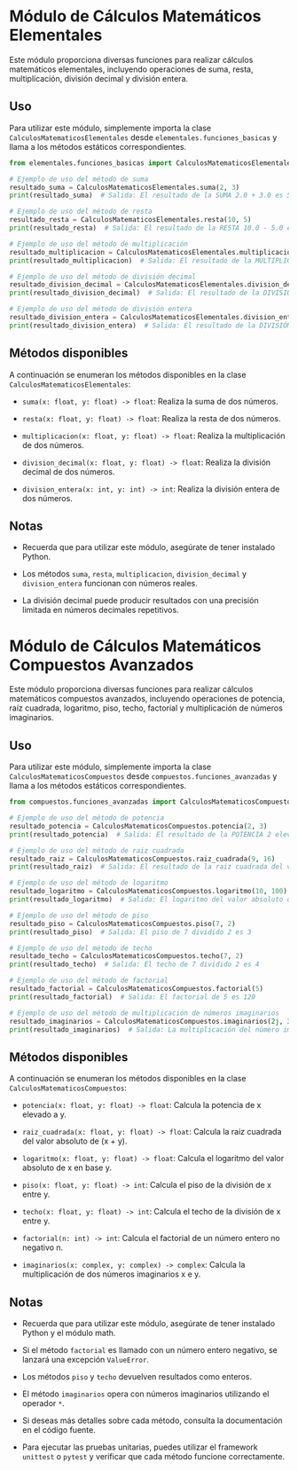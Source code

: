 # Módulo de Cálculos Matemáticos Elementales

Este módulo proporciona diversas funciones para realizar cálculos matemáticos elementales, incluyendo operaciones de suma, resta, multiplicación, división decimal y división entera.

## Uso

Para utilizar este módulo, simplemente importa la clase `CalculosMatematicosElementales` desde `elementales.funciones_basicas` y llama a los métodos estáticos correspondientes.

```python
from elementales.funciones_basicas import CalculosMatematicosElementales

# Ejemplo de uso del método de suma
resultado_suma = CalculosMatematicosElementales.suma(2, 3)
print(resultado_suma)  # Salida: El resultado de la SUMA 2.0 + 3.0 es 5.0

# Ejemplo de uso del método de resta
resultado_resta = CalculosMatematicosElementales.resta(10, 5)
print(resultado_resta)  # Salida: El resultado de la RESTA 10.0 - 5.0 es 5.0

# Ejemplo de uso del método de multiplicación
resultado_multiplicacion = CalculosMatematicosElementales.multiplicacion(4, 3)
print(resultado_multiplicacion)  # Salida: El resultado de la MULTIPLICACION 4.0 * 3.0 es 12.0

# Ejemplo de uso del método de división decimal
resultado_division_decimal = CalculosMatematicosElementales.division_decimal(10, 3)
print(resultado_division_decimal)  # Salida: El resultado de la DIVISIÓN DECIMAL 10.0 / 3.0 es 3.3333333333333335

# Ejemplo de uso del método de división entera
resultado_division_entera = CalculosMatematicosElementales.division_entera(10, 3)
print(resultado_division_entera)  # Salida: El resultado de la DIVISIÓN ENTERA 10 // 3 es 3
```

## Métodos disponibles

A continuación se enumeran los métodos disponibles en la clase `CalculosMatematicosElementales`:

- `suma(x: float, y: float) -> float`: Realiza la suma de dos números.

- `resta(x: float, y: float) -> float`: Realiza la resta de dos números.

- `multiplicacion(x: float, y: float) -> float`: Realiza la multiplicación de dos números.

- `division_decimal(x: float, y: float) -> float`: Realiza la división decimal de dos números.

- `division_entera(x: int, y: int) -> int`: Realiza la división entera de dos números.

## Notas

- Recuerda que para utilizar este módulo, asegúrate de tener instalado Python.

- Los métodos `suma`, `resta`, `multiplicacion`, `division_decimal` y `division_entera` funcionan con números reales.

- La división decimal puede producir resultados con una precisión limitada en números decimales repetitivos.

# Módulo de Cálculos Matemáticos Compuestos Avanzados

Este módulo proporciona diversas funciones para realizar cálculos matemáticos compuestos avanzados, incluyendo operaciones de potencia, raíz cuadrada, logaritmo, piso, techo, factorial y multiplicación de números imaginarios.

## Uso

Para utilizar este módulo, simplemente importa la clase `CalculosMatematicosCompuestos` desde `compuestos.funciones_avanzadas` y llama a los métodos estáticos correspondientes.

```python
from compuestos.funciones_avanzadas import CalculosMatematicosCompuestos

# Ejemplo de uso del método de potencia
resultado_potencia = CalculosMatematicosCompuestos.potencia(2, 3)
print(resultado_potencia)  # Salida: El resultado de la POTENCIA 2 elevado a 3 es 8

# Ejemplo de uso del método de raiz cuadrada
resultado_raiz = CalculosMatematicosCompuestos.raiz_cuadrada(9, 16)
print(resultado_raiz)  # Salida: El resultado de la raiz cuadrada del valor absoluto de 9 + 16 es 5.0

# Ejemplo de uso del método de logaritmo
resultado_logaritmo = CalculosMatematicosCompuestos.logaritmo(10, 100)
print(resultado_logaritmo)  # Salida: El logaritmo del valor absoluto de 10 en base 100 es 0.5

# Ejemplo de uso del método de piso
resultado_piso = CalculosMatematicosCompuestos.piso(7, 2)
print(resultado_piso)  # Salida: El piso de 7 dividido 2 es 3

# Ejemplo de uso del método de techo
resultado_techo = CalculosMatematicosCompuestos.techo(7, 2)
print(resultado_techo)  # Salida: El techo de 7 dividido 2 es 4

# Ejemplo de uso del método de factorial
resultado_factorial = CalculosMatematicosCompuestos.factorial(5)
print(resultado_factorial)  # Salida: El factorial de 5 es 120

# Ejemplo de uso del método de multiplicación de números imaginarios
resultado_imaginarios = CalculosMatematicosCompuestos.imaginarios(2j, 3j)
print(resultado_imaginarios)  # Salida: La multiplicación del número imaginario 2j con el número imaginario 3j es -6
```

## Métodos disponibles

A continuación se enumeran los métodos disponibles en la clase `CalculosMatematicosCompuestos`:

- `potencia(x: float, y: float) -> float`: Calcula la potencia de x elevado a y.

- `raiz_cuadrada(x: float, y: float) -> float`: Calcula la raiz cuadrada del valor absoluto de (x + y).

- `logaritmo(x: float, y: float) -> float`: Calcula el logaritmo del valor absoluto de x en base y.

- `piso(x: float, y: float) -> int`: Calcula el piso de la división de x entre y.

- `techo(x: float, y: float) -> int`: Calcula el techo de la división de x entre y.

- `factorial(n: int) -> int`: Calcula el factorial de un número entero no negativo n.

- `imaginarios(x: complex, y: complex) -> complex`: Calcula la multiplicación de dos números imaginarios x e y.

## Notas

- Recuerda que para utilizar este módulo, asegúrate de tener instalado Python y el módulo math.

- Si el método `factorial` es llamado con un número entero negativo, se lanzará una excepción `ValueError`.

- Los métodos `piso` y `techo` devuelven resultados como enteros.

- El método `imaginarios` opera con números imaginarios utilizando el operador `*`.

- Si deseas más detalles sobre cada método, consulta la documentación en el código fuente.

- Para ejecutar las pruebas unitarias, puedes utilizar el framework `unittest` o `pytest` y verificar que cada método funcione correctamente.